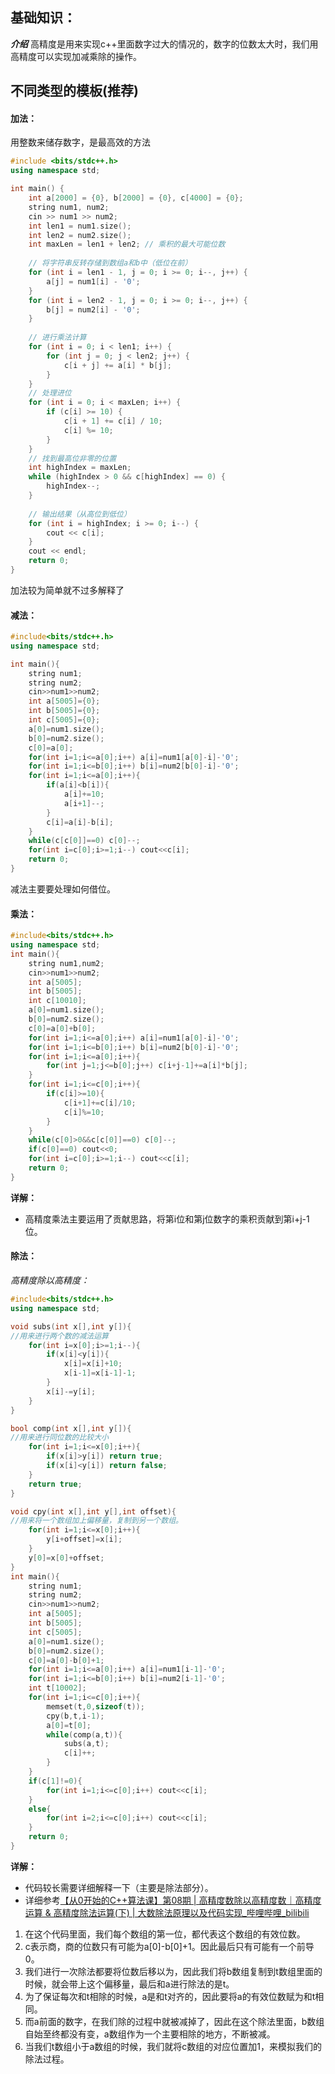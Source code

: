 ## 基础知识：
***介绍***  高精度是用来实现c++里面数字过大的情况的，数字的位数太大时，我们用高精度可以实现加减乘除的操作。

## 不同类型的模板(推荐)
#### 加法：
用整数来储存数字，是最高效的方法
```cpp
#include <bits/stdc++.h>
using namespace std;

int main() {
    int a[2000] = {0}, b[2000] = {0}, c[4000] = {0};
    string num1, num2;
    cin >> num1 >> num2;
    int len1 = num1.size();
    int len2 = num2.size();
    int maxLen = len1 + len2; // 乘积的最大可能位数
    
    // 将字符串反转存储到数组a和b中（低位在前）
    for (int i = len1 - 1, j = 0; i >= 0; i--, j++) {
        a[j] = num1[i] - '0';
    }
    for (int i = len2 - 1, j = 0; i >= 0; i--, j++) {
        b[j] = num2[i] - '0';
    }
    
    // 进行乘法计算
    for (int i = 0; i < len1; i++) {
        for (int j = 0; j < len2; j++) {
            c[i + j] += a[i] * b[j];
        }
    }
    // 处理进位
    for (int i = 0; i < maxLen; i++) {
        if (c[i] >= 10) {
            c[i + 1] += c[i] / 10;
            c[i] %= 10;
        }
    }
    // 找到最高位非零的位置
    int highIndex = maxLen;
    while (highIndex > 0 && c[highIndex] == 0) {
        highIndex--;
    }
    
    // 输出结果（从高位到低位）
    for (int i = highIndex; i >= 0; i--) {
        cout << c[i];
    }
    cout << endl;
    return 0;
}
```
加法较为简单就不过多解释了
#### 减法：
```cpp
#include<bits/stdc++.h>
using namespace std;

int main(){
	string num1;
	string num2;
	cin>>num1>>num2; 
	int a[5005]={0};
	int b[5005]={0};
	int c[5005]={0};
	a[0]=num1.size();
	b[0]=num2.size();
	c[0]=a[0];
	for(int i=1;i<=a[0];i++) a[i]=num1[a[0]-i]-'0';
	for(int i=1;i<=b[0];i++) b[i]=num2[b[0]-i]-'0';
	for(int i=1;i<=a[0];i++){
		if(a[i]<b[i]){
			a[i]+=10;
			a[i+1]--;
		}
		c[i]=a[i]-b[i];
	}
	while(c[c[0]]==0) c[0]--;
	for(int i=c[0];i>=1;i--) cout<<c[i];
	return 0;
}
```
减法主要要处理如何借位。
#### 乘法：
```cpp
#include<bits/stdc++.h>
using namespace std;
int main(){
	string num1,num2;
	cin>>num1>>num2;
	int a[5005];
	int b[5005];
	int c[10010]; 
	a[0]=num1.size();
	b[0]=num2.size();
	c[0]=a[0]+b[0];
	for(int i=1;i<=a[0];i++) a[i]=num1[a[0]-i]-'0';
	for(int i=1;i<=b[0];i++) b[i]=num2[b[0]-i]-'0';
	for(int i=1;i<=a[0];i++){
		for(int j=1;j<=b[0];j++) c[i+j-1]+=a[i]*b[j];
	}
	for(int i=1;i<=c[0];i++){
		if(c[i]>=10){
			c[i+1]+=c[i]/10;
			c[i]%=10;
		}
	}
	while(c[0]>0&&c[c[0]]==0) c[0]--;
	if(c[0]==0) cout<<0;
	for(int i=c[0];i>=1;i--) cout<<c[i];
	return 0;
}
```
**详解：** 
- 高精度乘法主要运用了贡献思路，将第i位和第j位数字的乘积贡献到第i+j-1位。
#### 除法：
*高精度除以高精度：*
```cpp
#include<bits/stdc++.h>
using namespace std;

void subs(int x[],int y[]){
//用来进行两个数的减法运算
	for(int i=x[0];i>=1;i--){
		if(x[i]<y[i]){
			x[i]=x[i]+10;
			x[i-1]=x[i-1]-1;
		}
		x[i]-=y[i];
	}
}

bool comp(int x[],int y[]){
//用来进行同位数的比较大小
	for(int i=1;i<=x[0];i++){
		if(x[i]>y[i]) return true;
		if(x[i]<y[i]) return false;
	}
	return true;
}

void cpy(int x[],int y[],int offset){
//用来将一个数组加上偏移量，复制到另一个数组。
	for(int i=1;i<=x[0];i++){
		y[i+offset]=x[i];
	}
	y[0]=x[0]+offset;
}
int main(){
	string num1;
	string num2;
	cin>>num1>>num2; 
	int a[5005];
	int b[5005];
	int c[5005];
	a[0]=num1.size();
	b[0]=num2.size();
	c[0]=a[0]-b[0]+1;
	for(int i=1;i<=a[0];i++) a[i]=num1[i-1]-'0';
	for(int i=1;i<=b[0];i++) b[i]=num2[i-1]-'0';
	int t[10002];
	for(int i=1;i<=c[0];i++){
		memset(t,0,sizeof(t));
		cpy(b,t,i-1);
		a[0]=t[0];
		while(comp(a,t)){
			subs(a,t);
			c[i]++;
		}
	}
	if(c[1]!=0){
		for(int i=1;i<=c[0];i++) cout<<c[i];
	}
	else{
		for(int i=2;i<=c[0];i++) cout<<c[i];
	}
	return 0;
}
```
**详解：**
- 代码较长需要详细解释一下（主要是除法部分）。
- 详细参考[【从0开始的C++算法课】第08期 | 高精度数除以高精度数｜高精度运算 & 高精度除法运算(下) | 大数除法原理以及代码实现_哔哩哔哩_bilibili](https://www.bilibili.com/video/BV1TMrNYMEpS/?spm_id_from=333.337.search-card.all.click&vd_source=47f23df979124805432636f780cc9684)
1. 在这个代码里面，我们每个数组的第一位，都代表这个数组的有效位数。
2. c表示商，商的位数只有可能为a[0]-b[0]+1。因此最后只有可能有一个前导0。
3. 我们进行一次除法都要将位数后移以为，因此我们将b数组复制到t数组里面的时候，就会带上这个偏移量，最后和a进行除法的是t。
4. 为了保证每次和t相除的时候，a是和t对齐的，因此要将a的有效位数赋为和t相同。
5. 而a前面的数字，在我们除的过程中就被减掉了，因此在这个除法里面，b数组自始至终都没有变，a数组作为一个主要相除的地方，不断被减。
6. 当我们t数组小于a数组的时候，我们就将c数组的对应位置加1，来模拟我们的除法过程。
